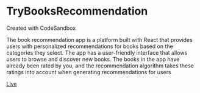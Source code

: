 # TryBooksRecommendation
Created with CodeSandbox
<p>The book recommendation app is a platform built with React that provides users with personalized recommendations for books based on the categories they select. The app has a user-friendly interface that allows users to browse and discover new books. The books in the app have already been rated by you, and the recommendation algorithm takes these ratings into account when generating recommendations for users</p>
<a href="https://5etd9c.csb.app/">Live</a>
